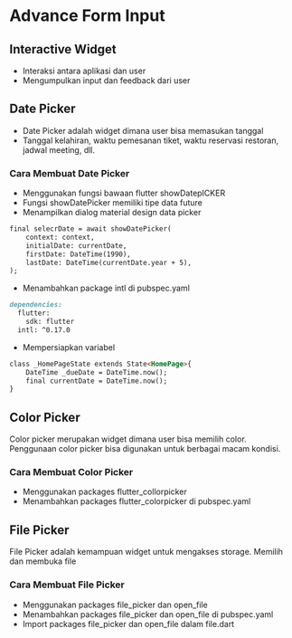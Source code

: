 # Advance Form Input
## Interactive Widget
- Interaksi antara aplikasi dan user
- Mengumpulkan input dan feedback dari user

## Date Picker
- Date Picker adalah widget dimana user bisa memasukan tanggal 
- Tanggal kelahiran, waktu pemesanan tiket, waktu reservasi restoran, jadwal meeting, dll. 
### Cara Membuat Date Picker
- Menggunakan fungsi bawaan flutter showDatepICKER
- Fungsi showDatePicker memiliki tipe data future
- Menampilkan dialog material design data picker
```markdown
final selecrDate = await showDatePicker(
    context: context,
    initialDate: currentDate,
    firstDate: DateTime(1990),
    lastDate: DateTime(currentDate.year + 5),
);
```
- Menambahkan package intl di pubspec.yaml
```markdown
dependencies:
  flutter:
    sdk: flutter
  intl: ^0.17.0
```
- Mempersiapkan variabel
```markdown
class _HomePageState extends State<HomePage>{
    DateTime _dueDate = DateTime.now();
    final currentDate = DateTime.now();
}
```

## Color Picker
Color picker merupakan widget dimana user bisa memilih color. Penggunaan color picker bisa digunakan untuk berbagai macam kondisi.
### Cara Membuat Color Picker
- Menggunakan packages flutter_collorpicker
- Menambahkan packages flutter_colorpicker di pubspec.yaml


## File Picker
File Picker adalah kemampuan widget untuk mengakses storage. Memilih dan membuka file

### Cara Membuat File Picker
- Menggunakan packages file_picker dan open_file
- Menambahkan packages file_picker dan open_file di pubspec.yaml
- Import packages file_picker dan open_file dalam file.dart

